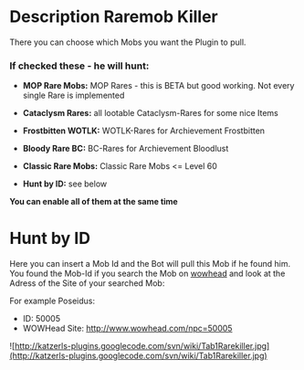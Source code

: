 # Description Raremob Killer #

There you can choose which Mobs you want the Plugin to pull.

### If checked these - he will hunt: ###
  * **MOP Rare Mobs:** MOP Rares - this is BETA but good working. Not every single Rare is implemented
  * **Cataclysm Rares:** all lootable Cataclysm-Rares for some nice Items
  * **Frostbitten WOTLK:** WOTLK-Rares for Archievement Frostbitten
  * **Bloody Rare BC:** BC-Rares for Archievement Bloodlust
  * **Classic Rare Mobs:** Classic Rare Mobs <= Level 60

  * **Hunt by ID:** see below

**You can enable all of them at the same time**

# Hunt by ID #

Here you can insert a Mob Id and the Bot will pull this Mob if he found him. You found the Mob-Id if you search the Mob on [wowhead](http://www.wowhead.com) and look at the Adress of the Site of your searched Mob:

For example Poseidus:
  * ID: 50005
  * WOWHead Site: http://www.wowhead.com/npc=50005

![http://katzerls-plugins.googlecode.com/svn/wiki/Tab1Rarekiller.jpg](http://katzerls-plugins.googlecode.com/svn/wiki/Tab1Rarekiller.jpg)